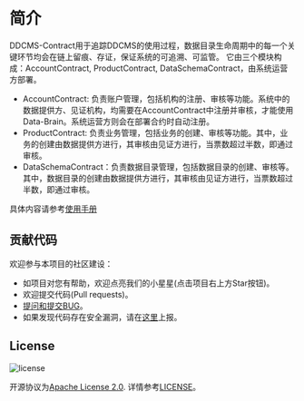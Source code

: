 # 简介
DDCMS-Contract用于追踪DDCMS的使用过程，数据目录生命周期中的每一个关键环节均会在链上留痕、存证，保证系统的可追溯、可监管。 它由三个模块构成：AccountContract, ProductContract, DataSchemaContract，由系统运营方部署。

- AccountContract: 负责账户管理，包括机构的注册、审核等功能。系统中的数据提供方、见证机构，均需要在AccountContract中注册并审核，才能使用Data-Brain。系统运营方则会在部署合约时自动注册。
- ProductContract: 负责业务管理，包括业务的创建、审核等功能。其中，业务的创建由数据提供方进行，其审核由见证方进行，当票数超过半数，即通过审核。
- DataSchemaContract：负责数据目录管理，包括数据目录的创建、审核等。其中，数据目录的创建由数据提供方进行，其审核由见证方进行，当票数超过半数，即通过审核。

具体内容请参考[使用手册](http://readthedocs.io)

## 贡献代码
欢迎参与本项目的社区建设：
- 如项目对您有帮助，欢迎点亮我们的小星星(点击项目右上方Star按钮)。
- 欢迎提交代码(Pull requests)。
- [提问和提交BUG](https://github.com/WeBankBlockchain/Data-Brain/issues)。
- 如果发现代码存在安全漏洞，请在[这里](https://security.webank.com)上报。


## License
![license](http://img.shields.io/badge/license-Apache%20v2-blue.svg)

开源协议为[Apache License 2.0](http://www.apache.org/licenses/). 详情参考[LICENSE](../LICENSE)。
